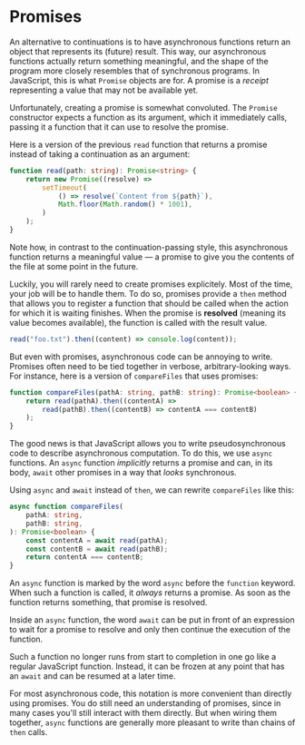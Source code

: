 # Promises

An alternative to continuations is to have asynchronous functions return
an object that represents its (future) result. This way, our
asynchronous functions actually return something meaningful, and the
shape of the program more closely resembles that of synchronous
programs. In JavaScript, this is what `Promise` objects are for. A
promise is a _receipt_ representing a value that may not be available
yet.

Unfortunately, creating a promise is somewhat convoluted. The `Promise`
constructor expects a function as its argument, which it immediately
calls, passing it a function that it can use to resolve the promise.

Here is a version of the previous `read` function that returns a promise
instead of taking a continuation as an argument:

```ts
function read(path: string): Promise<string> {
    return new Promise((resolve) =>
        setTimeout(
            () => resolve(`Content from ${path}`),
            Math.floor(Math.random() * 1001),
        )
    );
}
```

Note how, in contrast to the continuation-passing style, this
asynchronous function returns a meaningful value — a promise to give you
the contents of the file at some point in the future.

Luckily, you will rarely need to create promises explicitely. Most of
the time, your job will be to handle them. To do so, promises provide a
`then` method that allows you to register a function that should be
called when the action for which it is waiting finishes. When the
promise is **resolved** (meaning its value becomes available), the
function is called with the result value.

```ts
read("foo.txt").then((content) => console.log(content));
```

But even with promises, asynchronous code can be annoying to write.
Promises often need to be tied together in verbose, arbitrary-looking
ways. For instance, here is a version of `compareFiles` that uses
promises:

```ts
function compareFiles(pathA: string, pathB: string): Promise<boolean> {
    return read(pathA).then((contentA) =>
        read(pathB).then((contentB) => contentA === contentB)
    );
}
```

The good news is that JavaScript allows you to write pseudosynchronous
code to describe asynchronous computation. To do this, we use `async`
functions. An `async` function _implicitly_ returns a promise and can,
in its body, `await` other promises in a way that _looks_ synchronous.

Using `async` and `await` instead of `then`, we can rewrite
`compareFiles` like this:

```ts
async function compareFiles(
    pathA: string,
    pathB: string,
): Promise<boolean> {
    const contentA = await read(pathA);
    const contentB = await read(pathB);
    return contentA === contentB;
}
```

An `async` function is marked by the word `async` before the `function`
keyword. When such a function is called, it _always_ returns a promise.
As soon as the function returns something, that promise is resolved.

Inside an `async` function, the word `await` can be put in front of an
expression to wait for a promise to resolve and only then continue the
execution of the function.

Such a function no longer runs from start to completion in one go like a
regular JavaScript function. Instead, it can be frozen at any point that
has an `await` and can be resumed at a later time.

For most asynchronous code, this notation is more convenient than
directly using promises. You do still need an understanding of promises,
since in many cases you'll still interact with them directly. But when
wiring them together, `async` functions are generally more pleasant to
write than chains of `then` calls.
